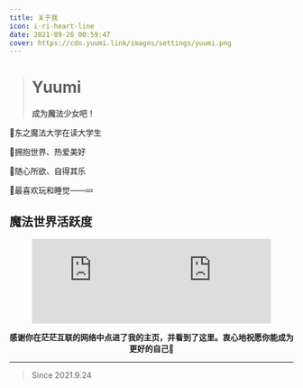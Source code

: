 ```yaml
---
title: 关于我
icon: i-ri-heart-line
date: 2021-09-26 00:59:47
cover: https://cdn.yuumi.link/images/settings/yuumi.png
---
```


> 
>
> # Yuumi
>
> **成为魔法少女吧！**
>
>


🌸东之魔法大学在读大学生

🌸拥抱世界、热爱美好

🌸随心所欲、自得其乐

🌸最喜欢玩和睡觉——💤



## 魔法世界活跃度

<figure style="display: flex">
    <embed src="https://wakatime.com/share/@Yuumi/a49b3681-974e-4998-9b41-9e5a5c8ada63.svg" width=50% />
	<embed src="https://wakatime.com/share/@Yuumi/03d69028-f46a-428b-a168-2696cb23afe7.svg" width=50% />
</figure>


<div style="text-align: center"><b>感谢你在茫茫互联的网络中点进了我的主页，并看到了这里。衷心地祝愿你能成为更好的自己💛</b></div>

---

<div class="primary">

>Since  2021.9.24

</div>

